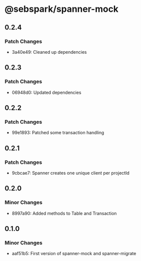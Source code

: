 # @sebspark/spanner-mock

## 0.2.4

### Patch Changes

- 3a40e49: Cleaned up dependencies

## 0.2.3

### Patch Changes

- 06948d0: Updated dependencies

## 0.2.2

### Patch Changes

- 99e1893: Patched some transaction handling

## 0.2.1

### Patch Changes

- 9cbcae7: Spanner creates one unique client per projectId

## 0.2.0

### Minor Changes

- 8997a90: Added methods to Table and Transaction

## 0.1.0

### Minor Changes

- aaf51b5: First version of spanner-mock and spanner-migrate
